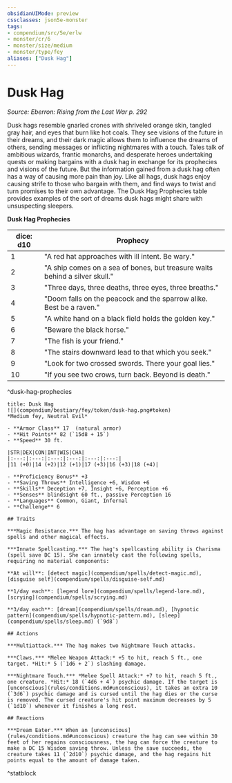 ```yaml
---
obsidianUIMode: preview
cssclasses: json5e-monster
tags:
- compendium/src/5e/erlw
- monster/cr/6
- monster/size/medium
- monster/type/fey
aliases: ["Dusk Hag"]
---
```

# Dusk Hag
*Source: Eberron: Rising from the Last War p. 292*  

Dusk hags resemble gnarled crones with shriveled orange skin, tangled gray hair, and eyes that burn like hot coals. They see visions of the future in their dreams, and their dark magic allows them to influence the dreams of others, sending messages or inflicting nightmares with a touch. Tales talk of ambitious wizards, frantic monarchs, and desperate heroes undertaking quests or making bargains with a dusk hag in exchange for its prophecies and visions of the future. But the information gained from a dusk hag often has a way of causing more pain than joy. Like all hags, dusk hags enjoy causing strife to those who bargain with them, and find ways to twist and turn promises to their own advantage. The Dusk Hag Prophecies table provides examples of the sort of dreams dusk hags might share with unsuspecting sleepers.

**Dusk Hag Prophecies**

| dice: d10 | Prophecy |
|-----------|----------|
| 1 | "A red hat approaches with ill intent. Be wary." |
| 2 | "A ship comes on a sea of bones, but treasure waits behind a silver skull." |
| 3 | "Three days, three deaths, three eyes, three breaths." |
| 4 | "Doom falls on the peacock and the sparrow alike. Best be a raven." |
| 5 | "A white hand on a black field holds the golden key." |
| 6 | "Beware the black horse." |
| 7 | "The fish is your friend." |
| 8 | "The stairs downward lead to that which you seek." |
| 9 | "Look for two crossed swords. There your goal lies." |
| 10 | "If you see two crows, turn back. Beyond is death." |
^dusk-hag-prophecies

```ad-statblock
title: Dusk Hag
![](compendium/bestiary/fey/token/dusk-hag.png#token)
*Medium fey, Neutral Evil*

- **Armor Class** 17  (natural armor)
- **Hit Points** 82 (`15d8 + 15`)
- **Speed** 30 ft.

|STR|DEX|CON|INT|WIS|CHA|
|:---:|:---:|:---:|:---:|:---:|:---:|
|11 (+0)|14 (+2)|12 (+1)|17 (+3)|16 (+3)|18 (+4)|

- **Proficiency Bonus** +3
- **Saving Throws** Intelligence +6, Wisdom +6
- **Skills** Deception +7, Insight +6, Perception +6
- **Senses** blindsight 60 ft., passive Perception 16
- **Languages** Common, Giant, Infernal
- **Challenge** 6

## Traits

***Magic Resistance.*** The hag has advantage on saving throws against spells and other magical effects.

***Innate Spellcasting.*** The hag's spellcasting ability is Charisma (spell save DC 15). She can innately cast the following spells, requiring no material components:

**At will**: [detect magic](compendium/spells/detect-magic.md), [disguise self](compendium/spells/disguise-self.md)

**1/day each**: [legend lore](compendium/spells/legend-lore.md), [scrying](compendium/spells/scrying.md)

**3/day each**: [dream](compendium/spells/dream.md), [hypnotic pattern](compendium/spells/hypnotic-pattern.md), [sleep](compendium/spells/sleep.md) (`9d8`)

## Actions

***Multiattack.*** The hag makes two Nightmare Touch attacks.

***Claws.*** *Melee Weapon Attack:* +5 to hit, reach 5 ft., one target. *Hit:* 5 (`1d6 + 2`) slashing damage.

***Nightmare Touch.*** *Melee Spell Attack:* +7 to hit, reach 5 ft., one creature. *Hit:* 18 (`4d6 + 4`) psychic damage. If the target is [unconscious](rules/conditions.md#unconscious), it takes an extra 10 (`3d6`) psychic damage and is cursed until the hag dies or the curse is removed. The cursed creature's hit point maximum decreases by 5 (`1d10`) whenever it finishes a long rest.

## Reactions

***Dream Eater.*** When an [unconscious](rules/conditions.md#unconscious) creature the hag can see within 30 feet of her regains consciousness, the hag can force the creature to make a DC 15 Wisdom saving throw. Unless the save succeeds, the creature takes 11 (`2d10`) psychic damage, and the hag regains hit points equal to the amount of damage taken.
```
^statblock
